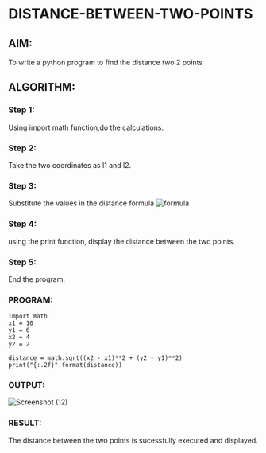 # DISTANCE-BETWEEN-TWO-POINTS

## AIM:
To write a python program to find the distance two 2 points
## ALGORITHM:
### Step 1: 
Using import math function,do the calculations.
### Step 2: 
Take the two coordinates as l1 and l2.
### Step 3: 
Substitute the values in the distance formula  ![formula](/formula.JPG)
### Step 4: 
using the print function, display the distance between the two points. 
### Step 5: 
End the program.
### PROGRAM:
```
import math
x1 = 10
y1 = 6
x2 = 4
y2 = 2

distance = math.sqrt((x2 - x1)**2 + (y2 - y1)**2)
print("{:.2f}".format(distance))
```

### OUTPUT:
![Screenshot (12)](https://github.com/PrasanthE2001/DISTANCE-BETWEEN-TWO-POINTS/assets/114572171/a1ded7ba-9f92-4889-afd6-4ab05b21db27)



### RESULT:
The distance between the two points is sucessfully executed and displayed.
